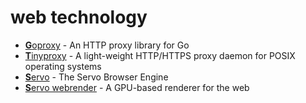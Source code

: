 # web technology

- [**G**oproxy](https://github.com/elazarl/goproxy) - An HTTP proxy library for Go
- [**T**inyproxy](https://github.com/tinyproxy/tinyproxy) - A light-weight HTTP/HTTPS proxy daemon for POSIX operating systems
- [**S**ervo](https://github.com/servo/servo) - The Servo Browser Engine
- [**S**ervo webrender](https://github.com/servo/webrender) - A GPU-based renderer for the web